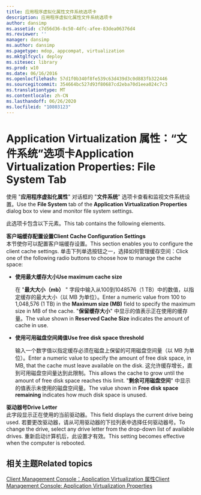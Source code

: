```yaml
---
title: 应用程序虚拟化属性文件系统选项卡
description: 应用程序虚拟化属性文件系统选项卡
author: dansimp
ms.assetid: c7d56d36-8c50-4dfc-afee-83dea06376d4
ms.reviewer: ''
manager: dansimp
ms.author: dansimp
ms.pagetype: mdop, appcompat, virtualization
ms.mktglfcycl: deploy
ms.sitesec: library
ms.prod: w10
ms.date: 06/16/2016
ms.openlocfilehash: 57d1f0b340f8fe539c63d439d3c0d883fb322446
ms.sourcegitcommit: 354664bc527d93f80687cd2eba70d1eea024c7c3
ms.translationtype: MT
ms.contentlocale: zh-CN
ms.lasthandoff: 06/26/2020
ms.locfileid: "10803123"
---
```

# <span data-ttu-id="3ec2e-103">Application Virtualization 属性：“文件系统”选项卡</span><span class="sxs-lookup"><span data-stu-id="3ec2e-103">Application Virtualization Properties: File System Tab</span></span>


<span data-ttu-id="3ec2e-104">使用 "**应用程序虚拟化属性**" 对话框的 "**文件系统**" 选项卡查看和监视文件系统设置。</span><span class="sxs-lookup"><span data-stu-id="3ec2e-104">Use the **File System** tab of the **Application Virtualization Properties** dialog box to view and monitor file system settings.</span></span>

<span data-ttu-id="3ec2e-105">此选项卡包含以下元素。</span><span class="sxs-lookup"><span data-stu-id="3ec2e-105">This tab contains the following elements.</span></span>

<a href="" id="client-cache-configuration-settings"></a>**<span data-ttu-id="3ec2e-106">客户端缓存配置设置</span><span class="sxs-lookup"><span data-stu-id="3ec2e-106">Client Cache Configuration Settings</span></span>**  
<span data-ttu-id="3ec2e-107">本节使你可以配置客户端缓存设置。</span><span class="sxs-lookup"><span data-stu-id="3ec2e-107">This section enables you to configure the client cache settings.</span></span> <span data-ttu-id="3ec2e-108">单击下列单选按钮之一，选择如何管理缓存空间：</span><span class="sxs-lookup"><span data-stu-id="3ec2e-108">Click one of the following radio buttons to choose how to manage the cache space:</span></span>

-   **<span data-ttu-id="3ec2e-109">使用最大缓存大小</span><span class="sxs-lookup"><span data-stu-id="3ec2e-109">Use maximum cache size</span></span>**

    <span data-ttu-id="3ec2e-110">在 "**最大大小（mb）** " 字段中输入从100到1048576（1 TB）中的数值，以指定缓存的最大大小（以 MB 为单位）。</span><span class="sxs-lookup"><span data-stu-id="3ec2e-110">Enter a numeric value from 100 to 1,048,576 (1 TB) in the **Maximum size (MB)** field to specify the maximum size in MB of the cache.</span></span> <span data-ttu-id="3ec2e-111">"**保留缓存大小**" 中显示的值表示正在使用的缓存量。</span><span class="sxs-lookup"><span data-stu-id="3ec2e-111">The value shown in **Reserved Cache Size** indicates the amount of cache in use.</span></span>

-   **<span data-ttu-id="3ec2e-112">使用可用磁盘空间阈值</span><span class="sxs-lookup"><span data-stu-id="3ec2e-112">Use free disk space threshold</span></span>**

    <span data-ttu-id="3ec2e-113">输入一个数字值以指定缓存必须在磁盘上保留的可用磁盘空间量（以 MB 为单位）。</span><span class="sxs-lookup"><span data-stu-id="3ec2e-113">Enter a numeric value to specify the amount of free disk space, in MB, that the cache must leave available on the disk.</span></span> <span data-ttu-id="3ec2e-114">这允许缓存增长，直到可用磁盘空间量达到此限制。</span><span class="sxs-lookup"><span data-stu-id="3ec2e-114">This allows the cache to grow until the amount of free disk space reaches this limit.</span></span> <span data-ttu-id="3ec2e-115">"**剩余可用磁盘空间**" 中显示的值表示未使用的磁盘空间量。</span><span class="sxs-lookup"><span data-stu-id="3ec2e-115">The value shown in **Free disk space remaining** indicates how much disk space is unused.</span></span>

<a href="" id="drive-letter"></a>**<span data-ttu-id="3ec2e-116">驱动器号</span><span class="sxs-lookup"><span data-stu-id="3ec2e-116">Drive Letter</span></span>**  
<span data-ttu-id="3ec2e-117">此字段显示正在使用的当前驱动器。</span><span class="sxs-lookup"><span data-stu-id="3ec2e-117">This field displays the current drive being used.</span></span> <span data-ttu-id="3ec2e-118">若要更改驱动器，请从可用驱动器的下拉列表中选择任何驱动器号。</span><span class="sxs-lookup"><span data-stu-id="3ec2e-118">To change the drive, select any drive letter from the drop-down list of available drives.</span></span> <span data-ttu-id="3ec2e-119">重新启动计算机后，此设置才有效。</span><span class="sxs-lookup"><span data-stu-id="3ec2e-119">This setting becomes effective when the computer is rebooted.</span></span>

## <span data-ttu-id="3ec2e-120">相关主题</span><span class="sxs-lookup"><span data-stu-id="3ec2e-120">Related topics</span></span>


[<span data-ttu-id="3ec2e-121">Client Management Console：Application Virtualization 属性</span><span class="sxs-lookup"><span data-stu-id="3ec2e-121">Client Management Console: Application Virtualization Properties</span></span>](client-management-console-application-virtualization-properties.md)

 

 





